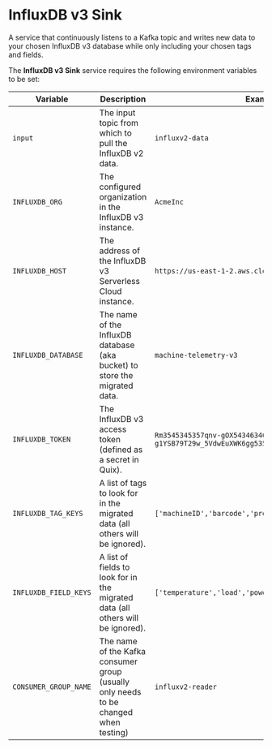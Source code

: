 # InfluxDB v3 Sink
A service that continuously listens to a Kafka topic and writes new data to your chosen InfluxDB v3 database while only including your chosen tags and fields.

The **InfluxDB v3 Sink** service requires the following environment variables to be set:

| Variable   |      Description      |  Example |
|----------|---------------------------------------|------|
| `input`          |  The input topic from which to pull the  InfluxDB v2 data.  | `influxv2-data` |
| `INFLUXDB_ORG`   |  The configured organization in the InfluxDB v3 instance.      | `AcmeInc` |
| `INFLUXDB_HOST`  | The address of the InfluxDB v3 Serverless Cloud instance.  | `https://us-east-1-2.aws.cloud2.influxdata.com` |
| `INFLUXDB_DATABASE` | The name of the InfluxDB database (aka bucket) to store the migrated data. |  `machine-telemetry-v3` |
| `INFLUXDB_TOKEN` | The InfluxDB v3 access token (defined as a secret in Quix).  |   `Rm3545345357qnv-gOX54346346EHr-g1YSB79T29w_5VdwEuXWK6gg535g34232yDX_VAYfA33RFd4Xw==` |
| `INFLUXDB_TAG_KEYS` | A list of tags to look for in the migrated data (all others will be ignored). |  `['machineID','barcode','provider']` |
| `INFLUXDB_FIELD_KEYS` | A list of fields to look for in the migrated data (all others will be ignored).  |  `['temperature','load','power','vibration']` |
| `CONSUMER_GROUP_NAME` | The name of the Kafka consumer group (usually only needs to be changed when testing) | `influxv2-reader` |
